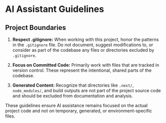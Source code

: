 # AI Assistant Guidelines

## Project Boundaries

1. **Respect .gitignore:** When working with this project, honor the patterns in the `.gitignore` file. Do not document, suggest modifications to, or consider as part of the codebase any files or directories excluded by `.gitignore`.

2. **Focus on Committed Code:** Primarily work with files that are tracked in version control. These represent the intentional, shared parts of the codebase.

3. **Generated Content:** Recognize that directories like `.next/`, `node_modules/`, and build outputs are not part of the project source code and should be excluded from documentation and analysis.

These guidelines ensure AI assistance remains focused on the actual project code and not on temporary, generated, or environment-specific files.
